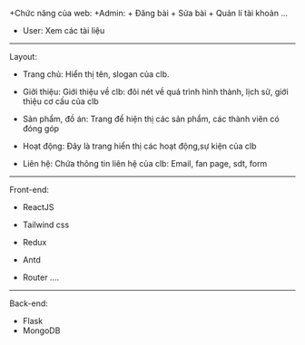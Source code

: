 +Chức năng của web:
+Admin: + Đăng bài + Sửa bài + Quản lí tài khoản
...

- User: Xem các tài liệu

---

Layout:

- Trang chủ: Hiển thị tên, slogan của clb.

- Giởi thiệu: Giới thiệu về clb: đôi nét về quá trình hình thành, lịch sử, giới thiệu cơ cấu của clb

- Sản phẩm, đồ án: Trang để hiện thị các sản phẩm, các thành viên có đóng góp

- Hoạt động: Đây là trang hiển thị các hoạt động,sự kiện của clb

- Liên hệ: Chứa thông tin liên hệ của clb: Email, fan page, sdt, form

---

Front-end:

- ReactJS

- Tailwind css
- Redux

- Antd
- Router
  ....

---

Back-end:

- Flask
- MongoDB
